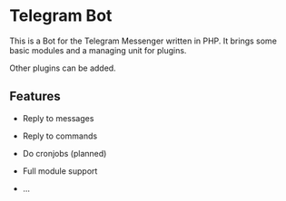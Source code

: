 Telegram Bot
============

This is a Bot for the Telegram Messenger written in PHP. It brings some basic modules and a managing unit for plugins.

Other plugins can be added.


Features
--------

* Reply to messages

* Reply to commands

* Do cronjobs (planned)

* Full module support

* ...
